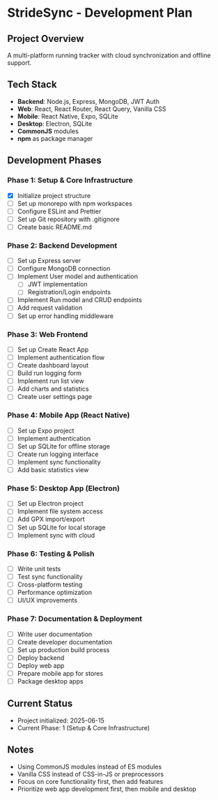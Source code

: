 # StrideSync - Development Plan

## Project Overview
A multi-platform running tracker with cloud synchronization and offline support.

## Tech Stack
- **Backend**: Node.js, Express, MongoDB, JWT Auth
- **Web**: React, React Router, React Query, Vanilla CSS
- **Mobile**: React Native, Expo, SQLite
- **Desktop**: Electron, SQLite
- **CommonJS** modules
- **npm** as package manager

## Development Phases

### Phase 1: Setup & Core Infrastructure
- [x] Initialize project structure
- [ ] Set up monorepo with npm workspaces
- [ ] Configure ESLint and Prettier
- [ ] Set up Git repository with .gitignore
- [ ] Create basic README.md

### Phase 2: Backend Development
- [ ] Set up Express server
- [ ] Configure MongoDB connection
- [ ] Implement User model and authentication
  - [ ] JWT implementation
  - [ ] Registration/Login endpoints
- [ ] Implement Run model and CRUD endpoints
- [ ] Add request validation
- [ ] Set up error handling middleware

### Phase 3: Web Frontend
- [ ] Set up Create React App
- [ ] Implement authentication flow
- [ ] Create dashboard layout
- [ ] Build run logging form
- [ ] Implement run list view
- [ ] Add charts and statistics
- [ ] Create user settings page

### Phase 4: Mobile App (React Native)
- [ ] Set up Expo project
- [ ] Implement authentication
- [ ] Set up SQLite for offline storage
- [ ] Create run logging interface
- [ ] Implement sync functionality
- [ ] Add basic statistics view

### Phase 5: Desktop App (Electron)
- [ ] Set up Electron project
- [ ] Implement file system access
- [ ] Add GPX import/export
- [ ] Set up SQLite for local storage
- [ ] Implement sync with cloud

### Phase 6: Testing & Polish
- [ ] Write unit tests
- [ ] Test sync functionality
- [ ] Cross-platform testing
- [ ] Performance optimization
- [ ] UI/UX improvements

### Phase 7: Documentation & Deployment
- [ ] Write user documentation
- [ ] Create developer documentation
- [ ] Set up production build process
- [ ] Deploy backend
- [ ] Deploy web app
- [ ] Prepare mobile app for stores
- [ ] Package desktop apps

## Current Status
- Project initialized: 2025-06-15
- Current Phase: 1 (Setup & Core Infrastructure)

## Notes
- Using CommonJS modules instead of ES modules
- Vanilla CSS instead of CSS-in-JS or preprocessors
- Focus on core functionality first, then add features
- Prioritize web app development first, then mobile and desktop
